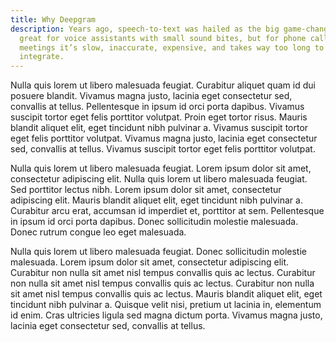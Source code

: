 ```yaml
---
title: Why Deepgram
description: Years ago, speech-to-text was hailed as the big game-changer. It’s
  great for voice assistants with small sound bites, but for phone calls and
  meetings it’s slow, inaccurate, expensive, and takes way too long to
  integrate.
---
```

Nulla quis lorem ut libero malesuada feugiat. Curabitur aliquet quam id dui posuere blandit. Vivamus magna justo, lacinia eget consectetur sed, convallis at tellus. Pellentesque in ipsum id orci porta dapibus. Vivamus suscipit tortor eget felis porttitor volutpat. Proin eget tortor risus. Mauris blandit aliquet elit, eget tincidunt nibh pulvinar a. Vivamus suscipit tortor eget felis porttitor volutpat. Vivamus magna justo, lacinia eget consectetur sed, convallis at tellus. Vivamus suscipit tortor eget felis porttitor volutpat.

Nulla quis lorem ut libero malesuada feugiat. Lorem ipsum dolor sit amet, consectetur adipiscing elit. Nulla quis lorem ut libero malesuada feugiat. Sed porttitor lectus nibh. Lorem ipsum dolor sit amet, consectetur adipiscing elit. Mauris blandit aliquet elit, eget tincidunt nibh pulvinar a. Curabitur arcu erat, accumsan id imperdiet et, porttitor at sem. Pellentesque in ipsum id orci porta dapibus. Donec sollicitudin molestie malesuada. Donec rutrum congue leo eget malesuada.

Nulla quis lorem ut libero malesuada feugiat. Donec sollicitudin molestie malesuada. Lorem ipsum dolor sit amet, consectetur adipiscing elit. Curabitur non nulla sit amet nisl tempus convallis quis ac lectus. Curabitur non nulla sit amet nisl tempus convallis quis ac lectus. Curabitur non nulla sit amet nisl tempus convallis quis ac lectus. Mauris blandit aliquet elit, eget tincidunt nibh pulvinar a. Quisque velit nisi, pretium ut lacinia in, elementum id enim. Cras ultricies ligula sed magna dictum porta. Vivamus magna justo, lacinia eget consectetur sed, convallis at tellus.